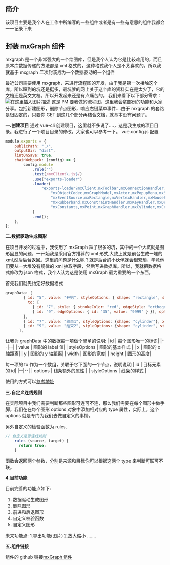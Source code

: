 ## 简介

该项目主要是我个人在工作中所编写的一些组件或者是有一些有意思的组件我都会一一记录下来

## 封装 mxGraph 组件

mxgraph 是一个非常强大的一个绘图库，但是我个人认为它是比较难用的，而且原本库数据传递的方法都是 xml 格式的，这种格式我个人是不太喜欢的，所以我就基于 mxgraph 二次封装成为一个数据驱动的一个组件

最近公司需要使用 mxgraph，来进行流程图的开发，由于我是第一次接触这个库，所以踩到的坑还是挺多，最坑爹的网上关于这个库的资料实在是太少了，它的文档还是英文文档。所以开发起来还是有点痛苦的。
我们来看下以下部分需求：
![在这里插入图片描述](https://img-blog.csdnimg.cn/2019041115472592.png?x-oss-process=image/watermark,type_ZmFuZ3poZW5naGVpdGk,shadow_10,text_aHR0cHM6Ly9ibG9nLmNzZG4ubmV0L09ubHlfcnVpd2Vu,size_16,color_FFFFFF,t_70)
这是 PM 要我做的流程图，这里我会拿部份的功能和大家分享。包括新建图形，删除节点图形，响应右键菜单事件....由于 mxgraph 的套路是很固定的，只要你 GET 到这几个部分再结合文档，就基本没有问题了。

**一.创建项目**
通过 vue-cli 创建项目，这里就不多说了....，这是我生成的项目目录。我进行了一个项目目录的修改，大家也可以参考一下。
vue.config.js 配置

```javascript
module.exports = {
	publicPath: "./",
	outputDir: "dist",
	lintOnSave: true,
	chainWebpack: (config) => {
		config.module
			.rule("")
			.test(/mxClient\.js$/)
			.use("exports-loader")
			.loader(
				"exports-loader?mxClient,mxToolbar,mxConnectionHandler,mxEllipse,mxConnectionConstraint,mxWindow," +
					"mxObjectCodec,mxGraphModel,mxActor,mxPopupMenu,mxShape,mxEventObject,mxGraph,mxPopupMenuHandler,mxPrintPreview," +
					"mxEventSource,mxRectangle,mxVertexHandler,mxMouseEvent,mxGraphView,mxCodecRegistry,mxImage,mxGeometry," +
					"mxRubberband,mxConstraintHandler,mxKeyHandler,mxDragSource,mxGraphModel,mxEvent,mxUtils,mxEvent,mxCodec,mxCell," +
					"mxConstants,mxPoint,mxGraphHandler,mxCylinder,mxCellRenderer,mxEvent,mxUndoManager"
			)
			.end();
	},
};
```

**二.数据驱动生成图形**

在项目开发的过程中，我使用了 mxGraph 踩了很多的坑，其中的一个大坑就是图形回显的问题，一开始我是采用官方推荐的 xml 形式,大致上就是前台生成一堆的 xml,然后后台返回。这里的问题是什么呢？就是后台的小伙伴就会很繁琐，毕竟他们要从一大堆没有规律的 xml 抽取字段，然后写进数据库。所以，我就把数据格式修改为 json 格式，我个人认为这是使用 mxGraph 最为重要的一个东西。

首先我们就先约定好数据格式

```javascript
graphData: [
        { id: "5", value: "开始", styleOptions: { shape: "rectangle", strokeColor: "#662B2B", dashed: "0", strokeWidth: 1 }, x: 100, y: 100, width: 100, height: 100,
          to: [
            { id: "7", style: { strokeColor: "red", edgeStyle: "orthogonalEdgeStyle", rounded: 0, orthogonalLoop: 1 }, edgeOptions: { id: "25", value: "8888" } },
            { id: "9", edgeOptions: { id: "35", value: "9999" } }], options: { name: "add", type: "start" }
        },
        { id: "7", value: "结束1", styleOptions: {shape: "cylinder"}, x: 500, y: 400, width: 100, height: 100, to: [], options: { name: "add", type: "rounded" } },
        { id: "9", value: "结束2", styleOptions: {shape: "cylinder", strokeWidth: 2, fillColor: "#ffffff", strokeColor: "black", backgroundOutline: 1, size: 15, rounded: 1}, x: 600, y: 500, width: 100, height: 100, to: [], options: { name: "add", type: "ellipse" } }
      ],
```

让我为 graphData 中的数据每一项做个简单的说明:
| id | 每个图形唯一的标识|
|--|--|
| value | 图形的 label 值|
| styleOptions | 图形的基本样式 |
| x | 图形的 x 轴距离|
| y | 图形的 y 轴距离|
| width | 图形的宽度|
| height | 图形的高度|

每一项的 to 作为一个数组，关联于它下面的一个节点，说明说明
| id | 目标元素的 id|
|--|--|
| options | 线条额外的属性 |
| styleOptions | 线条的样式 |

使用的方式可以[参考地址](https://github.com/whenTheMorningDark/vue-kai-admin/blob/master/src/views/mxgraph/index.vue)

**三.自定义连线规则**

在实际项目中我们需要判断那些图形可连可不连，那么我们需要在每个图形中做手脚，我们在在每个图形 options 对象中添加相对应的 type 属性，实际上，这个 options 就是专门为我们去做自定义的事情。

另外自定义的检验函数为 rules,

```javascript
// 自定义是否连线规则
    rules (source, target) {
      return true;
    }
```

函数会返回两个参数，分别是来源和目标你可以根据这两个 type 来判断可联可不联。

**4.目前功能**

目前完善的功能点如下:

1.  数据驱动生成图形
2.  删除图形
3.  前进和后退图形
4.  自定义校验函数
5.  自定义图形

未来功能点: 1.导出功能(图片) 2.放大缩小
.......

**五.组件链接**

组件的 github 链接[mxGraph 组件](https://github.com/whenTheMorningDark/vue-kai-admin/tree/master/src/components/mxGraph)
